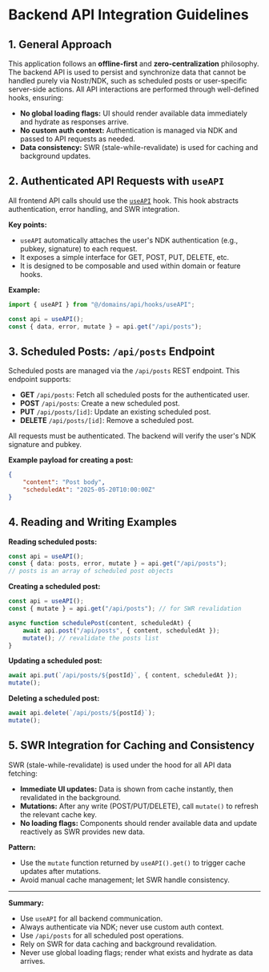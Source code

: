 # Backend API Integration Guidelines

## 1. General Approach

This application follows an **offline-first** and **zero-centralization** philosophy. The backend API is used to persist and synchronize data that cannot be handled purely via Nostr/NDK, such as scheduled posts or user-specific server-side actions. All API interactions are performed through well-defined hooks, ensuring:

- **No global loading flags:** UI should render available data immediately and hydrate as responses arrive.
- **No custom auth context:** Authentication is managed via NDK and passed to API requests as needed.
- **Data consistency:** SWR (stale-while-revalidate) is used for caching and background updates.

## 2. Authenticated API Requests with `useAPI`

All frontend API calls should use the [`useAPI`](src/domains/api/hooks/useAPI.ts) hook. This hook abstracts authentication, error handling, and SWR integration.

**Key points:**
- `useAPI` automatically attaches the user's NDK authentication (e.g., pubkey, signature) to each request.
- It exposes a simple interface for GET, POST, PUT, DELETE, etc.
- It is designed to be composable and used within domain or feature hooks.

**Example:**
```ts
import { useAPI } from "@/domains/api/hooks/useAPI";

const api = useAPI();
const { data, error, mutate } = api.get("/api/posts");
```

## 3. Scheduled Posts: `/api/posts` Endpoint

Scheduled posts are managed via the `/api/posts` REST endpoint. This endpoint supports:

- **GET** `/api/posts`: Fetch all scheduled posts for the authenticated user.
- **POST** `/api/posts`: Create a new scheduled post.
- **PUT** `/api/posts/[id]`: Update an existing scheduled post.
- **DELETE** `/api/posts/[id]`: Remove a scheduled post.

All requests must be authenticated. The backend will verify the user's NDK signature and pubkey.

**Example payload for creating a post:**
```json
{
    "content": "Post body",
    "scheduledAt": "2025-05-20T10:00:00Z"
}
```

## 4. Reading and Writing Examples

**Reading scheduled posts:**
```ts
const api = useAPI();
const { data: posts, error, mutate } = api.get("/api/posts");
// posts is an array of scheduled post objects
```

**Creating a scheduled post:**
```ts
const api = useAPI();
const { mutate } = api.get("/api/posts"); // for SWR revalidation

async function schedulePost(content, scheduledAt) {
    await api.post("/api/posts", { content, scheduledAt });
    mutate(); // revalidate the posts list
}
```

**Updating a scheduled post:**
```ts
await api.put(`/api/posts/${postId}`, { content, scheduledAt });
mutate();
```

**Deleting a scheduled post:**
```ts
await api.delete(`/api/posts/${postId}`);
mutate();
```

## 5. SWR Integration for Caching and Consistency

SWR (stale-while-revalidate) is used under the hood for all API data fetching:

- **Immediate UI updates:** Data is shown from cache instantly, then revalidated in the background.
- **Mutations:** After any write (POST/PUT/DELETE), call `mutate()` to refresh the relevant cache key.
- **No loading flags:** Components should render available data and update reactively as SWR provides new data.

**Pattern:**
- Use the `mutate` function returned by `useAPI().get()` to trigger cache updates after mutations.
- Avoid manual cache management; let SWR handle consistency.

---

**Summary:**  
- Use `useAPI` for all backend communication.
- Always authenticate via NDK; never use custom auth context.
- Use `/api/posts` for all scheduled post operations.
- Rely on SWR for data caching and background revalidation.
- Never use global loading flags; render what exists and hydrate as data arrives.